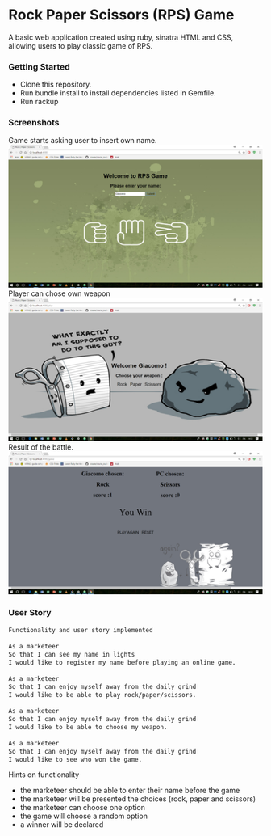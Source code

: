 # Rock Paper Scissors (RPS) Game
A basic web application created using ruby, sinatra HTML and CSS, allowing users to play classic game of RPS.

### Getting Started
- Clone this repository.
- Run bundle install to install dependencies listed in Gemfile.
- Run rackup

### Screenshots
Game starts asking user to insert own name.
![alt-text](Index_page.png)
Player can chose own weapon
![alt-text](chosing_weapon.png)
Result of the battle.
![alt-text](final_page.png)

### User Story
```
Functionality and user story implemented

As a marketeer
So that I can see my name in lights
I would like to register my name before playing an online game.

As a marketeer
So that I can enjoy myself away from the daily grind
I would like to be able to play rock/paper/scissors.

As a marketeer
So that I can enjoy myself away from the daily grind
I would like to be able to choose my weapon.

As a marketeer
So that I can enjoy myself away from the daily grind
I would like to see who won the game.

```

Hints on functionality

- the marketeer should be able to enter their name before the game
- the marketeer will be presented the choices (rock, paper and scissors)
- the marketeer can choose one option
- the game will choose a random option
- a winner will be declared

